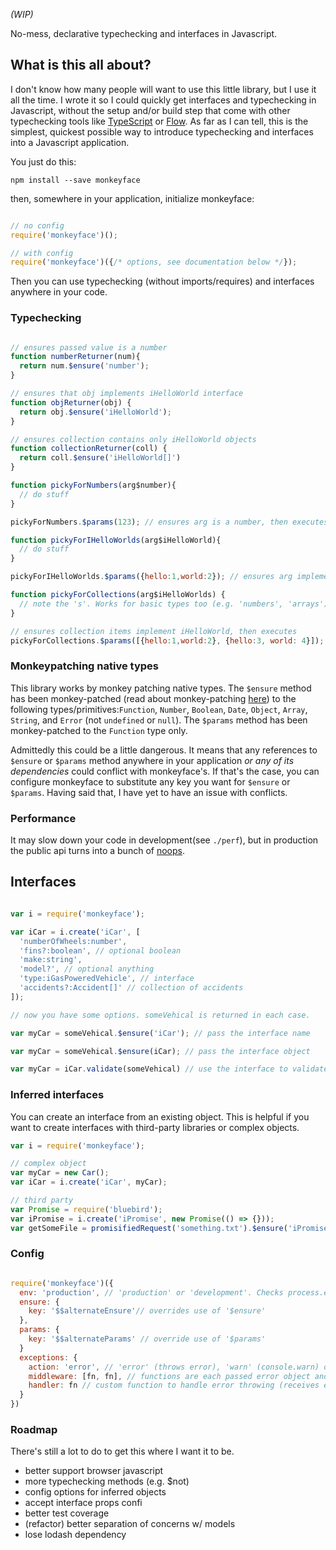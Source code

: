 *(WIP)*

No-mess, declarative typechecking and interfaces in Javascript. 
 
## What is this all about?

I don't know how many people will want to use this little library, but I use it all the time. I wrote it so I could quickly get interfaces and typechecking in Javascript, without the setup and/or build step that come with other typechecking tools like [TypeScript](https://www.typescriptlang.org/) or [Flow](https://github.com/facebook/flow). As far as I can tell, this is the simplest, quickest possible way to introduce typechecking and interfaces into a Javascript application. 

You just do this: 

```
npm install --save monkeyface
```
then, somewhere in your application, initialize monkeyface:

```javascript

// no config
require('monkeyface')();

// with config
require('monkeyface')({/* options, see documentation below */});

``` 

Then you can use typechecking (without imports/requires) and interfaces anywhere in your code.

### Typechecking

```javascript

// ensures passed value is a number
function numberReturner(num){
  return num.$ensure('number');
}

// ensures that obj implements iHelloWorld interface
function objReturner(obj) {
  return obj.$ensure('iHelloWorld');
}

// ensures collection contains only iHelloWorld objects
function collectionReturner(coll) {
  return coll.$ensure('iHelloWorld[]')
}

function pickyForNumbers(arg$number){
  // do stuff
}

pickyForNumbers.$params(123); // ensures arg is a number, then executes

function pickyForIHelloWorlds(arg$iHelloWorld){
  // do stuff
}

pickyForIHelloWorlds.$params({hello:1,world:2}); // ensures arg implements iHelloWorld, then executes

function pickyForCollections(arg$iHelloWorlds) { 
  // note the 's'. Works for basic types too (e.g. 'numbers', 'arrays')
}

// ensures collection items implement iHelloWorld, then executes
pickyForCollections.$params([{hello:1,world:2}, {hello:3, world: 4}]); 

```

### Monkeypatching native types

This library works by monkey patching native types. The `$ensure` method has been monkey-patched (read about monkey-patching [here](http://me.dt.in.th/page/JavaScript-override/)) to the following types/primitives:`Function`, `Number`, `Boolean`, `Date`, `Object`, `Array`, `String`, and `Error` (not `undefined` or `null`). The `$params` method has been monkey-patched to the `Function` type only.

Admittedly this could be a little dangerous. It means that any references to `$ensure` or `$params` method anywhere in your application *or any of its dependencies* could conflict with monkeyface's. If that's the case, you can configure monkeyface to substitute any key you want for `$ensure` or `$params`. Having said that, I have yet to have an issue with conflicts. 

### Performance

It may slow down your code in development(see `./perf`), but in production the public api turns into a bunch of [noops](http://whatis.techtarget.com/definition/no-op-no-operation). 

## Interfaces

```javascript

var i = require('monkeyface');

var iCar = i.create('iCar', [
  'numberOfWheels:number', 
  'fins?:boolean', // optional boolean
  'make:string', 
  'model?', // optional anything
  'type:iGasPoweredVehicle', // interface
  'accidents?:Accident[]' // collection of accidents 
]);

// now you have some options. someVehical is returned in each case.

var myCar = someVehical.$ensure('iCar'); // pass the interface name

var myCar = someVehical.$ensure(iCar); // pass the interface object

var myCar = iCar.validate(someVehical) // use the interface to validate values (returns a boolean)

```

### Inferred interfaces

You can create an interface from an existing object. This is helpful if you want to create interfaces with third-party libraries or complex objects.

```javascript
var i = require('monkeyface');

// complex object
var myCar = new Car();
var iCar = i.create('iCar', myCar);

// third party 
var Promise = require('bluebird');
var iPromise = i.create('iPromise', new Promise(() => {})); 
var getSomeFile = promisifiedRequest('something.txt').$ensure('iPromise');

```
### Config 

```javascript

require('monkeyface')({
  env: 'production', // 'production' or 'development'. Checks process.env, then defaults to 'development'
  ensure: {
    key: '$$alternateEnsure'// overrides use of '$ensure'
  },
  params: {
    key: '$$alternateParams' // override use of '$params'
  }
  exceptions: {
    action: 'error', // 'error' (throws error), 'warn' (console.warn) or 'debug' (console.log), defaults to 'error'
    middleware: [fn, fn], // functions are each passed error object and must return it
    handler: fn // custom function to handle error throwing (receives error object)
  }
})

```
### Roadmap

There's still a lot to do to get this where I want it to be. 

- better support browser javascript
- more typechecking methods (e.g. $not) 
- config options for inferred objects
- accept interface props confi
- better test coverage
- (refactor) better separation of concerns w/ models
- lose lodash dependency
